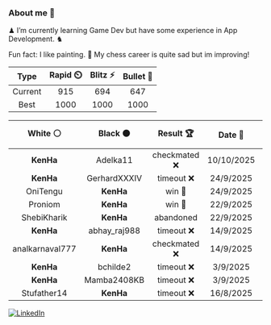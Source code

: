 ### About me 🍜

♟ I’m currently learning Game Dev but have some experience in App Development. ♞

Fun fact: I like painting. 🎨
My chess career is quite sad but im improving!
<!--START_SECTION:chessStats-->
<!-- Automatically generated with https://github.com/Balastrong/chess-stats-action -->

| Type | Rapid ⏲️ | Blitz ⚡ | Bullet 🔫 |
|:---:|:---:|:---:|:---:|
| Current | 915 | 694 | 647 |
| Best | 1000 | 1000 | 1000 |

| White ⚪ | Black ⚫ | Result 🏆 | Date 📅 | Position 🗺️ | Type 🕕 |
|:---:|:---:|:---:|:---:|:---:|:---:|
| **KenHa** | Adelka11 | checkmated ❌ | 10/10/2025 | <a href="http://www.ee.unb.ca/cgi-bin/tervo/fen.pl?select=K2r4/2q3p1/p5k1/7p/P3pRbP/4P1P1/8/8 w - - 5 32">Link</a> | Blitz |
| **KenHa** | GerhardXXXIV | timeout ❌ | 24/9/2025 | <a href="http://www.ee.unb.ca/cgi-bin/tervo/fen.pl?select=3r3r/8/p6p/1pbB2k1/4Q3/2P2R2/PP2K1Pq/R7 w - - 5 32">Link</a> | Blitz |
| OniTengu | **KenHa** | win 🥇 | 24/9/2025 | <a href="http://www.ee.unb.ca/cgi-bin/tervo/fen.pl?select=2k1r2r/ppp2p2/5n1p/3p2pQ/P2Pn1K1/1P2P2P/1BP2q1P/R4B1R w - - 9 19">Link</a> | Blitz |
| Proniom | **KenHa** | win 🥇 | 22/9/2025 | <a href="http://www.ee.unb.ca/cgi-bin/tervo/fen.pl?select=8/4Q2p/5ppk/8/4P2q/7P/r4PP1/5RK1 w - - 5 41">Link</a> | Blitz |
| ShebiKharik | **KenHa** | abandoned  | 22/9/2025 | <a href="http://www.ee.unb.ca/cgi-bin/tervo/fen.pl?select=rn1qk1nr/ppp3pp/3p4/4p3/2B1P1b1/1P1QP3/P1P3PP/RN2K1NR b KQkq - 2 8">Link</a> | Blitz |
| **KenHa** | abhay_raj988 | timeout ❌ | 14/9/2025 | <a href="http://www.ee.unb.ca/cgi-bin/tervo/fen.pl?select=2r3k1/K7/8/1r6/8/8/8/1q6 w - - 1 50">Link</a> | Bullet |
| analkarnaval777 | **KenHa** | checkmated ❌ | 14/9/2025 | <a href="http://www.ee.unb.ca/cgi-bin/tervo/fen.pl?select=r1bq1r1k/pppp2Qp/5p2/5N2/1N1pP3/3P4/PP3PPP/R3K2R b KQ - 3 14">Link</a> | Blitz |
| **KenHa** | bchilde2 | timeout ❌ | 3/9/2025 | <a href="http://www.ee.unb.ca/cgi-bin/tervo/fen.pl?select=8/4kp2/R3n2p/6pP/8/6K1/8/8 w - - 7 53">Link</a> | Blitz |
| **KenHa** | Mamba2408KB | timeout ❌ | 3/9/2025 | <a href="http://www.ee.unb.ca/cgi-bin/tervo/fen.pl?select=2kr3q/p1p3p1/1pP1pb1p/1P6/3NP3/P2P4/1Q3PPP/R4RK1 w - - 1 24">Link</a> | Bullet |
| Stufather14 | **KenHa** | timeout ❌ | 16/8/2025 | <a href="http://www.ee.unb.ca/cgi-bin/tervo/fen.pl?select=3r4/p6p/2N5/1p4k1/2p5/P1P5/1KP5/5q2 b - - 14 42">Link</a> | Bullet |

<!--END_SECTION:chessStats-->

<a href="https://www.linkedin.com/in/guillermo-bosca/" target="_blank"><img src="https://img.shields.io/badge/LinkedIn-%230077B5.svg?&style=flat-square&logo=linkedin&logoColor=white" alt="LinkedIn"></a>


<!--
**kenhacodes/kenhacodes** is a ✨ _special_ ✨ repository because its `README.md` (this file) appears on your GitHub profile.

Here are some ideas to get you started:

- 🔭 I’m currently working on ...
- 🌱 I’m currently learning App Development, Data Analytics and ML.
- 👯 I’m looking to collaborate on ...
- 🤔 I’m looking for help with ...
- 💬 Ask me about ...
- 📫 How to reach me: ...
- 😄 Pronouns: ...
- ⚡ Fun fact: ...
-->
